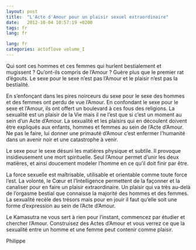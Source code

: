 ```yaml
---
layout: post
title:  "L'Acte d'Amour pour un plaisir sexuel extraordinaire"
date:   2012-10-04 10:57:19 +0200
tags: fr
lang: fr

lang: fr
categories: actoflove volume_I
---
```

Qui sont ces hommes et ces femmes qui hurlent bestialement et mugissent ? Qu’ont-ils compris de l’Amour ? Guère plus que le premier rat d’égouts. Le sexe pour le sexe n’est pas l’Amour et le plaisir n’est pas la bestialité.

En s’enfonçant dans les pires noirceurs du sexe pour le sexe des hommes et des femmes ont perdu de vue l’Amour. En confondant le sexe pour le sexe et l’Amour, ils ont offert un boulevard à ces fous des religions. La sexualité est un plaisir de la Vie mais il ne l’est que si c’est un moment au sein d’un Acte d’Amour. La sexualité et les plaisirs qui en découlent doivent être expliqués aux enfants, hommes et femmes au sein de l’Acte d’Amour. Ne pas le faire, lui donner une primauté d’Amour c’est enfermer l’humanité dans un avenir noir et une catastrophe à venir.

Le sexe pour le sexe désuni les matières physique et subtile. Il provoque insidieusement une mort spirituelle. Seul l’Amour permet d’unir les deux matières, et ainsi doucement modeler l’homme en ce qu’il doit finir par être.

La force sexuelle est maîtrisable, utilisable et orientable comme toute force l’est. La volonté, le Cœur et l’Intelligence permettent de la façonner et la canaliser pour en faire un plaisir extraordinaire. Un plaisir qui va très au-delà de l’orgasme bestial que connaisse la majorité des hommes et des femmes. La sexualité recèle des trésors mais pour en jouir il faut qu’elle soit une forme d’expression au sein de l’Acte d’Amour.

Le Kamasutra ne vous sert à rien pour l’instant, commencez par étudier et chercher l’Amour. Construisez des Actes d’Amour et vous verrez ce que la sexualité entre un homme et une femme peut contenir comme plaisir.

Philippe

<!-- 
Ce(tte) œuvre est mise à disposition selon les termes de la Licence Creative Commons Attribution - Pas d’Utilisation Commerciale 4.0 International.
-->
